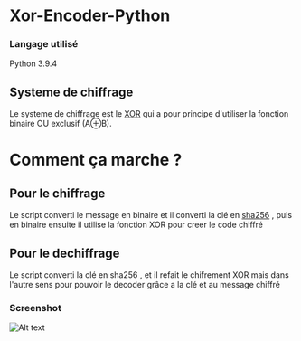 # Xor-Encoder-Python
### Langage utilisé 
Python 3.9.4
## Systeme de chiffrage
Le systeme de chiffrage est le [XOR](https://fr.wikipedia.org/wiki/Fonction_OU_exclusif) qui a pour principe d'utiliser la fonction binaire OU exclusif (A⊕B).

# Comment ça marche ?
## Pour le chiffrage
Le script converti le message en binaire et il converti la clé en [sha256](https://fr.wikipedia.org/wiki/SHA-2) , puis en binaire ensuite il utilise la fonction XOR 
pour creer le code chiffré 
## Pour le dechiffrage
Le script converti la clé en sha256 , et il refait le chifrement XOR mais dans l'autre sens pour pouvoir le decoder grâce a la clé et au message chiffré
### Screenshot
![Alt text](https://www.zupimages.net/up/21/16/i2qp.png) 
